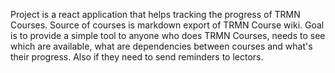 Project is a react application that helps tracking the progress of TRMN Courses.
Source of courses is markdown export of TRMN Course wiki. Goal is to provide a
simple tool to anyone who does TRMN Courses, needs to see which are available,
what are dependencies between courses and what's their progress. Also if they
need to send reminders to lectors.
